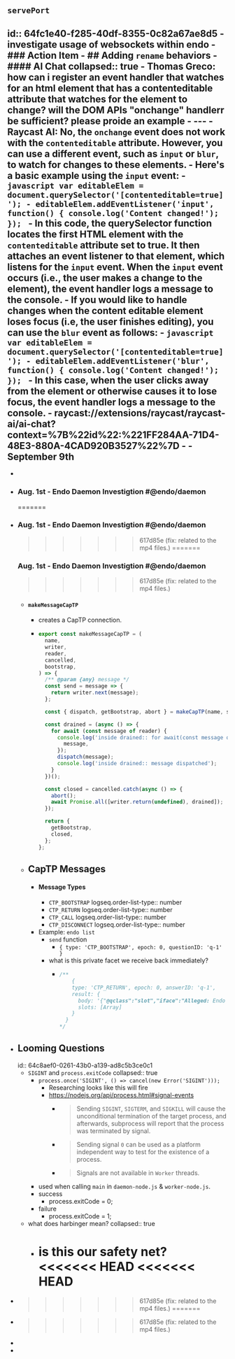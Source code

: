 ## `servePort`
id:: 64fc1e40-f285-40df-8355-0c82a67ae8d5
	- investigate usage of websockets within endo
	- ### Action Item
	- ## Adding `rename` behaviors
	- #### AI Chat
	  collapsed:: true
		- Thomas Greco: how can i register an event handler that watches for an html element that has a contenteditable attribute that watches for the element to change? will the DOM APIs "onchange"  handlerr be sufficient? please proide an example
		- ---
		- Raycast AI: No, the `onchange` event does not work with the `contenteditable` attribute. However, you can use a different event, such as `input` or `blur`, to watch for changes to these elements.
		- Here's a basic example using the `input` event:
		- ```javascript
		  var editableElem = document.querySelector('[contenteditable=true]');
		  - editableElem.addEventListener('input', function() {
		  console.log('Content changed!');
		  });
		  ```
		- In this code, the querySelector function locates the first HTML element with the `contenteditable` attribute set to true. It then attaches an event listener to that element, which listens for the `input` event. When the `input` event occurs (i.e., the user makes a change to the element), the event handler logs a message to the console.
		- If you would like to handle changes when the content editable element loses focus (i.e, the user finishes editing), you can use the `blur` event as follows:
		- ```javascript
		  var editableElem = document.querySelector('[contenteditable=true]');
		  - editableElem.addEventListener('blur', function() {
		  console.log('Content changed!');
		  });
		  ```
		- In this case, when the user clicks away from the element or otherwise causes it to lose focus, the event handler logs a message to the console.
		- raycast://extensions/raycast/raycast-ai/ai-chat?context=%7B%22id%22:%221FF284AA-71D4-48E3-880A-4CAD920B3527%22%7D
	-
	- September 9th
-
-
- ### Aug. 1st - Endo Daemon Investigtion #@endo/daemon
  =======
- ### Aug. 1st - Endo Daemon Investigtion #@endo/daemon
  >>>>>>> 617d85e (fix: related to the mp4 files.)
  =======
  ### Aug. 1st - Endo Daemon Investigtion #@endo/daemon
  >>>>>>> 617d85e (fix: related to the mp4 files.)
	- #### `makeMessageCapTP`
		- creates a CapTP connection.
		- ```javascript
		  export const makeMessageCapTP = (
		    name,
		    writer,
		    reader,
		    cancelled,
		    bootstrap,
		  ) => {
		    /** @param {any} message */
		    const send = message => {
		      return writer.next(message);
		    };
		  
		    const { dispatch, getBootstrap, abort } = makeCapTP(name, send, bootstrap);
		  
		    const drained = (async () => {
		      for await (const message of reader) {
		        console.log('inside drained:: for await(const message of reader)', {
		          message,
		        });
		        dispatch(message);
		        console.log('inside drained:: message dispatched');
		      }
		    })();
		  
		    const closed = cancelled.catch(async () => {
		      abort();
		      await Promise.all([writer.return(undefined), drained]);
		    });
		  
		    return {
		      getBootstrap,
		      closed,
		    };
		  };
		  ```
	- ## CapTP Messages
		- #### Message Types
			- `CTP_BOOTSTRAP`
			  logseq.order-list-type:: number
			- `CTP_RETURN`
			  logseq.order-list-type:: number
			- `CTP_CALL`
			  logseq.order-list-type:: number
			- `CTP_DISCONNECT`
			  logseq.order-list-type:: number
		- Example: `endo list`
			- `send` function
				- `{ type: 'CTP_BOOTSTRAP', epoch: 0, questionID: 'q-1' }`
			- what is this private facet we receive back immediately?
				- ```js
				  /**
				      {
				      type: 'CTP_RETURN', epoch: 0, answerID: 'q-1',
				      result: {
				        body: '{"@qclass":"slot","iface":"Alleged: Endo private facet","index":0}',
				        slots: [Array]
				      }
				    }
				  */
				  ```
- ## Looming Questions
  id:: 64c8aef0-0261-43b0-a139-ad8c5b3ce0c1
	- `SIGINT` and `process.exitCode`
	  collapsed:: true
		- `process.once('SIGINT', () => cancel(new Error('SIGINT')));`
			- Researching looks like this will fire
			- https://nodejs.org/api/process.html#signal-events
				- > Sending `SIGINT`, `SIGTERM`, and `SIGKILL` will cause the unconditional termination of the target process, and afterwards, subprocess will report that the process was terminated by signal.
				- > Sending signal `0` can be used as a platform independent way to test for the existence of a process.
				- > Signals are not available in `Worker` threads.
		- used when calling `main` in `daemon-node.js` & `worker-node.js`.
		- success
			- process.exitCode = 0;
		- failure
			- process.exitCode = 1;
	- what does harbinger mean?
	  collapsed:: true
		- is this our safety net?
		  <<<<<<< HEAD
		  <<<<<<< HEAD
		  =======
- >>>>>>> 617d85e (fix: related to the mp4 files.)
  =======
- >>>>>>> 617d85e (fix: related to the mp4 files.)
-
-